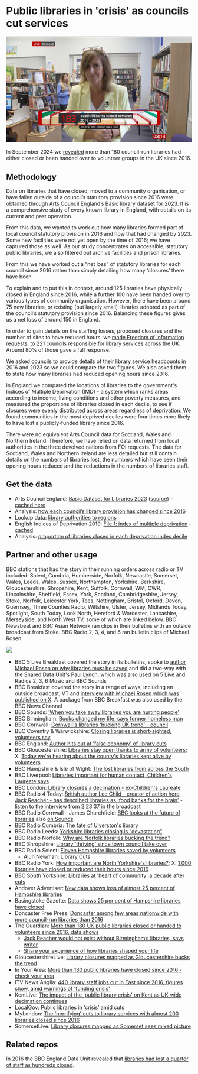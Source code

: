 # Public libraries in 'crisis' as councils cut services

![TV capture: 183 libraries closed since 2016](https://github.com/BBC-Data-Unit/libraries-2024/blob/main/media/Breakfast%20live.png?raw=true)

In September 2024 we [revealed](https://www.bbc.co.uk/news/articles/cn9lexplel5o) more than 180 council-run libraries had either closed or been handed over to volunteer groups in the UK since 2016.

## Methodology

Data on libraries that have closed, moved to a community organisation, or have fallen outside of a council’s statutory provision since 2016 were obtained through Arts Council England’s Basic library dataset for 2023. It is a comprehensive study of every known library in England, with details on its current and past operation.

From this data, we wanted to work out how many libraries formed part of local council statutory provision in 2016 and how that had changed by 2023. Some new facilities were not yet open by the time of 2016; we have captured those as well. As our study concentrates on accessible, statutory public libraries, we also filtered out archive facilities and prison libraries.
 
From this we have worked out a “net loss” of statutory libraries for each council since 2016 rather than simply detailing how many ‘closures’ there have been. 

To explain and to put this in context, around 125 libraries have physically closed in England since 2016, while a further 100 have been handed over to various types of community organisation. However, there have been around 75 new libraries, or existing (but largely small) libraries adopted as part of the council’s statutory provision since 2016.  Balancing these figures gives us a net loss of around 150 in England.

In order to gain details on the staffing losses, proposed closures and the number of sites to have reduced hours, we [made Freedom of Information requests](https://github.com/BBC-Data-Unit/libraries-2024/blob/main/foirequests/foirequest.md). to 221 councils responsible for library services across the UK. Around 80% of those gave a full response.

We asked councils to provide details of their library service headcounts in 2016 and 2023 so we could compare the two figures. We also asked them to state how many libraries had reduced opening hours since 2016.

In England we compared the locations of libraries to the government's Indices of Multiple Deprivation (IMD) - a system which ranks areas according to income, living conditions and other poverty measures, and measured the proportions of libraries closed in each decile, to see if closures were evenly distributed across areas regardless of deprivation. We found communities in the most deprived deciles were four times more likely to have lost a publicly-funded library since 2016.

There were no equivalent Arts Council data for Scotland, Wales and Northern Ireland.  Therefore, we have relied on data returned from local authorities in the three devolved nations from FOI requests. The data for Scotland, Wales and Northern Ireland are less detailed but still contain details on the numbers of libraries lost, the numbers which have seen their opening hours reduced and the reductions in the numbers of libraries staff.




## Get the data 

* Arts Council England: [Basic Dataset for Libraries 2023](https://www.artscouncil.org.uk/media/22594/download?attachment) ([source](https://www.artscouncil.org.uk/supporting-arts-museums-and-libraries/supporting-libraries)) - [cached here](https://github.com/BBC-Data-Unit/libraries-2024/blob/main/data/Basic%20Dataset%20for%20Libraries%202023.xlsx)
* Analysis: [how each council’s library provision has changed since 2016](https://github.com/BBC-Data-Unit/libraries-2024/blob/main/data/Libraries_to_share.xlsx)
* Lookup data: [library authorities to regions](https://github.com/BBC-Data-Unit/libraries-2024/blob/main/data/LOOKUP%20library%20authorities%20to%20regions.xlsx)
* English Indices of Deprivation 2019: [File 1: index of multiple deprivation](https://assets.publishing.service.gov.uk/media/5d8b3abded915d0373d3540f/File_1_-_IMD2019_Index_of_Multiple_Deprivation.xlsx) - [cached](https://github.com/BBC-Data-Unit/libraries-2024/blob/main/data/File_1_-_IMD2019_Index_of_Multiple_Deprivation.xlsx)
* Analysis: [proportion of libraries closed in each deprivation index decile](https://github.com/BBC-Data-Unit/libraries-2024/blob/main/data/libraries_Deprivation_Analysis.xlsx)


## Partner and other usage

BBC stations that had the story in their running orders across radio or TV included: Solent, Cumbria, Humberside, Norfolk, Newcastle, Somerset, Wales, Leeds, Wales, Sussex, Northampton, Yorkshire, Berkshire, Gloucestershire, Shropshire, Kent, Suffolk, Cornwall, WM, CWR, Lincolnshire, Sheffield, Essex, York, Scotland, Cambridgeshire, Jersey, Stoke, Norfolk, Leicester York, Tees, Nottingham, Bristol, Oxford, Devon, Guernsey, Three Counties Radio, Wiltshire, Ulster, Jersey, Midlands Today, Spotlight, South Today, Look North, Hereford & Worcester, Lancashire, Merseyside, and North West TV, some of which are linked below. BBC Newsbeat and BBC Asian Network ran clips in their bulletins with an outside broadcast from Stoke. BBC Radio 2, 3, 4, and 6 ran bulletin clips of Michael Rosen

![](https://pbs.twimg.com/media/GWijM6MXQAEKMyM?format=jpg)

* BBC 5 Live Breakfast covered the story in its bulletins, spoke to [author Michael Rosen on why libraries must be saved](https://www.bbc.co.uk/programmes/p0jn801k) and did a two-way with the Shared Data Unit's Paul Lynch, which was also used on 5 Live and Radios 2, 3, 6 Music and BBC Sounds
* BBC Breakfast covered the story in a range of ways, including an outside broadcast, VT and [interview with Michael Rosen which was published on X](https://x.com/BBCBreakfast/status/1830872837529235758). A package from BBC Breakfast was also used by the BBC News Channel
* BBC Sounds: ['When you take away libraries you are hurting people'](https://www.bbc.co.uk/sounds/play/curation:m001bm45/p0jn45b3)
* BBC Birmingham: [Books changed my life, says former homeless man](https://www.bbc.co.uk/news/articles/c628180g3kxo)
* BBC Cornwall: [Cornwall's libraries 'bucking UK trend' - council](https://www.bbc.co.uk/news/articles/c4geylnvnvxo)
* BBC Coventry & Warwickshire: [Closing libraries is short-sighted, volunteers say](https://www.bbc.co.uk/news/articles/cx2g1221d74o)
* BBC England: [Author hits out at 'false economy' of library cuts](https://www.bbc.co.uk/news/articles/c207251795jo)
* BBC Gloucestershire: [Libraries stay open thanks to army of volunteers](https://www.bbc.co.uk/news/articles/c5ykz343d3jo); X: [Today we're hearing about the county's libraries kept alive by volunteers](https://x.com/BBCGlos/status/1830836646184440298)
* BBC Hampshire & Isle of Wight: [The lost libraries from across the South](https://x.com/BBCSouthNews/status/1830855770990170247)
* BBC Liverpool: [Libraries important for human contact, Children's Laureate says](https://www.bbc.co.uk/news/articles/cm2ndndlq92o)
* BBC London: [Library closures a decimation - ex-Children's Laureate](https://www.bbc.co.uk/news/articles/cx2n1502zx3o)
* BBC Radio 4 Today: [British author Lee Child - creator of action hero Jack Reacher - has described libraries as 'food banks for the brain'](https://x.com/BBCr4today/status/1830887287884025969) - [listen to the interview from 2:23:37 in the broadcast](https://www.bbc.co.uk/programmes/m0022kml)
* BBC Radio Cornwall - James Churchfield: [BBC looks at the future of libraries](https://www.bbc.co.uk/programmes/p0jn6hbr) also [on Sounds](https://www.bbc.co.uk/sounds/play/p0jn6hbr)
* BBC Radio Cumbria: [The fate of Ulverston's library](https://www.bbc.co.uk/sounds/play/p0jn7s94)
* BBC Radio Leeds: [Yorkshire libraries closing is “devastating”](https://www.bbc.co.uk/sounds/play/p0jn8hlk)
* BBC Radio Norfolk: [Why are Norfolk libraries bucking the trend?](https://www.bbc.co.uk/sounds/play/p0jn7w3c)
* BBC Shropshire: [Library 'thriving' since town council take over](https://www.bbc.co.uk/news/articles/cevj7lnzjmxo)
* BBC Radio Solent: [Eleven Hampshire libraries saved by volunteers](https://bbc.co.uk/sounds/play/p0jn8bn2)
  * Alun Newman: [Library Cuts](https://www.bbc.co.uk/sounds/play/p0jjck6x)
* BBC Radio York: [How important are North Yorkshire's libraries?](https://www.bbc.co.uk/sounds/play/p0jn7dhz); X: [1,000 libraries have closed or reduced their hours since 2016](https://x.com/BBCYork/status/1830651158852943962)
* BBC South Yorkshire: [Libraries at 'heart of community' a decade after cuts](https://www.bbc.co.uk/news/articles/cm2n0zeg9kvo)
* Andover Advertiser: [New data shows loss of almost 25 percent of Hampshire libraries](https://www.andoveradvertiser.co.uk/news/24563439.new-data-shows-loss-almost-25-percent-hampshire-libraries/)
* Basingstoke Gazette: [Data shows 25 per cent of Hampshire libraries have closed](https://www.basingstokegazette.co.uk/news/24563411.data-shows-25-per-cent-hampshire-libraries-closed/)
* Doncaster Free Press: [Doncaster among few areas nationwide with more council-run libraries than 2016](https://www.doncasterfreepress.co.uk/news/politics/council/doncaster-among-few-areas-nationwide-with-more-council-run-libraries-than-2016-4768433)
* The Guardian: [More than 180 UK public libraries closed or handed to volunteers since 2016, data shows](https://www.theguardian.com/books/article/2024/sep/03/more-than-180-uk-public-libraries-closed-or-handed-to-volunteers-since-2016)
  * [Jack Reacher would not exist without Birmingham’s libraries, says writer](https://www.theguardian.com/books/article/2024/sep/03/jack-reacher-writer-lee-child-childhood-birmingham-libraries)
  * [Share your experience of how libraries shaped your life](https://www.theguardian.com/books/article/2024/sep/03/share-your-experience-of-how-libraries-shaped-your-life#5916475)
* GloucestershireLive: [Library closures mapped as Gloucestershire bucks the trend](https://www.gloucestershirelive.co.uk/news/cheltenham-news/library-closures-mapped-gloucestershire-bucks-9526615)
* In Your Area: [More than 130 public libraries have closed since 2016 - check your area](https://www.inyourarea.co.uk/news/almost-150-public-libraries-have-closed-since-2016-check-your-area)
* ITV News Anglia: [440 library staff jobs cut in East since 2016, figures show, amid warnings of 'funding crisis'](https://www.itv.com/news/anglia/2024-09-03/440-library-staff-jobs-cut-in-east-since-2016-figures-show)
* KentLive: [The impact of the 'public library crisis' on Kent as UK-wide decimation continues](https://www.kentlive.news/news/kent-news/impact-public-library-crisis-kent-9526288)
* LocalGov: [Public libraries in ‘crisis’ amid cuts](https://www.localgov.co.uk/Public-libraries-in-crisis-amid-cuts/61048)
* MyLondon: [The 'horrifying' cuts to library services with almost 200 libraries closed since 2016](https://www.mylondon.news/news/uk-world-news/horrifying-cuts-library-services-almost-29853045)
* SomersetLive: [Library closures mapped as Somerset sees mixed picture](https://www.somersetlive.co.uk/news/somerset-news/library-closures-mapped-somerset-sees-9526621)

## Related repos

In 2016 the BBC England Data Unit revealed that [libraries had lost a quarter of staff as hundreds closed](https://github.com/BBC-Data-Unit/libraries).
